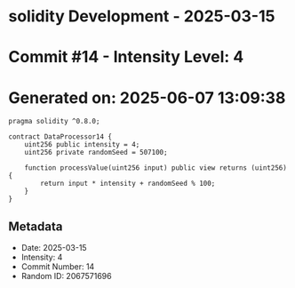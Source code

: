 ﻿# solidity Development - 2025-03-15
# Commit #14 - Intensity Level: 4
# Generated on: 2025-06-07 13:09:38
```solidity
pragma solidity ^0.8.0;

contract DataProcessor14 {
    uint256 public intensity = 4;
    uint256 private randomSeed = 507100;

    function processValue(uint256 input) public view returns (uint256) {
        return input * intensity + randomSeed % 100;
    }
}
```
## Metadata
- Date: 2025-03-15
- Intensity: 4
- Commit Number: 14
- Random ID: 2067571696
